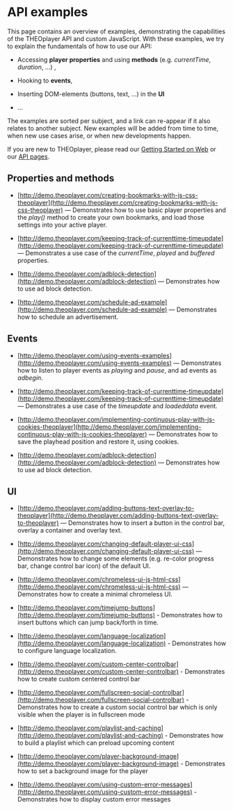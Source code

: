 # API examples

This page contains an overview of examples, demonstrating the capabilities of the THEOplayer API and custom JavaScript. With these examples, we try to explain the fundamentals of how to use our API:

- Accessing **player properties** and using **methods** (e.g. _currentTime_, _duration_, ...) ,

- Hooking to **events**,

- Inserting DOM-elements (buttons, text, ...) in the **UI**

- ...

The examples are sorted per subject, and a link can re-appear if it also relates to another subject.
New examples will be added from time to time, when new use cases arise, or when new developments happen.

If you are new to THEOplayer, please read our [Getting Started on Web](./00-getting-started.md) or our [API pages](pathname:///theoplayer/v6/api-reference/web/).

## Properties and methods

- [http://demo.theoplayer.com/creating-bookmarks-with-js-css-theoplayer](http://demo.theoplayer.com/creating-bookmarks-with-js-css-theoplayer) — Demonstrates how to use basic player properties and the _play()_ method to create your own bookmarks, and load those settings into your active player.

- [http://demo.theoplayer.com/keeping-track-of-currenttime-timeupdate](http://demo.theoplayer.com/keeping-track-of-currenttime-timeupdate) — Demonstrates a use case of the _currentTime_, _played_ and _buffered_ properties.

- [http://demo.theoplayer.com/adblock-detection](http://demo.theoplayer.com/adblock-detection) — Demonstrates how to use ad block detection.

- [http://demo.theoplayer.com/schedule-ad-example](http://demo.theoplayer.com/schedule-ad-example) — Demonstrates how to schedule an advertisement.

## Events

- [http://demo.theoplayer.com/using-events-examples](http://demo.theoplayer.com/using-events-examples) — Demonstrates how to listen to player events as _playing_ and _pause_, and ad events as _adbegin_.

- [http://demo.theoplayer.com/keeping-track-of-currenttime-timeupdate](http://demo.theoplayer.com/keeping-track-of-currenttime-timeupdate) — Demonstrates a use case of the _timeupdate_ and _loadeddata_ event.

- [http://demo.theoplayer.com/implementing-continuous-play-with-js-cookies-theoplayer](http://demo.theoplayer.com/implementing-continuous-play-with-js-cookies-theoplayer) — Demonstrates how to save the playhead position and restore it, using cookies.

- [http://demo.theoplayer.com/adblock-detection](http://demo.theoplayer.com/adblock-detection) — Demonstrates how to use ad block detection.

## UI

- [http://demo.theoplayer.com/adding-buttons-text-overlay-to-theoplayer](http://demo.theoplayer.com/adding-buttons-text-overlay-to-theoplayer) — Demonstrates how to insert a button in the control bar, overlay a container and overlay text.

- [http://demo.theoplayer.com/changing-default-player-ui-css](http://demo.theoplayer.com/changing-default-player-ui-css) — Demonstrates how to change some elements (e.g. re-color progress bar, change control bar icon) of the default UI.

- [http://demo.theoplayer.com/chromeless-ui-js-html-css](http://demo.theoplayer.com/chromeless-ui-js-html-css) — Demonstrates how to create a minimal chromeless UI.

- [http://demo.theoplayer.com/timejump-buttons](http://demo.theoplayer.com/timejump-buttons) - Demonstrates how to insert buttons which can jump back/forth in time.

- [http://demo.theoplayer.com/language-localization](http://demo.theoplayer.com/language-localization) - Demonstrates how to configure language localization.

- [http://demo.theoplayer.com/custom-center-controlbar](http://demo.theoplayer.com/custom-center-controlbar) - Demonstrates how to create custom centered control bar

- [http://demo.theoplayer.com/fullscreen-social-controlbar](http://demo.theoplayer.com/fullscreen-social-controlbar) - Demonstrates how to create a custom social control bar which is only visible when the player is in fullscreen mode

- [http://demo.theoplayer.com/playlist-and-caching](http://demo.theoplayer.com/playlist-and-caching) - Demonstrates how to build a playlist which can preload upcoming content

- [http://demo.theoplayer.com/player-background-image](http://demo.theoplayer.com/player-background-image) - Demonstrates how to set a background image for the player

- [http://demo.theoplayer.com/using-custom-error-messages](http://demo.theoplayer.com/using-custom-error-messages) - Demonstrates how to display custom error messages
